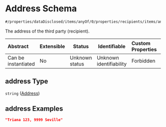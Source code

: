 # Address Schema

```txt
#/properties/dataDisclosed/items/anyOf/0/properties/recipients/items/anyOf/0/properties/address#/properties/dataDisclosed/items/anyOf/0/properties/recipients/items/anyOf/0/properties/address
```

The address of the third party (recipient).


| Abstract            | Extensible | Status         | Identifiable            | Custom Properties | Additional Properties | Access Restrictions | Defined In                                                           |
| :------------------ | ---------- | -------------- | ----------------------- | :---------------- | --------------------- | ------------------- | -------------------------------------------------------------------- |
| Can be instantiated | No         | Unknown status | Unknown identifiability | Forbidden         | Allowed               | none                | [tilt-schema.json\*](../out/tilt-schema.json "open original schema") |

## address Type

`string` ([Address](tilt-schema-properties-datadisclosed-items-anyof-anyof-schema-properties-recipients-items-anyof-anyof-schema-if-recipients-properties-address.md))

## address Examples

```json
"Triana 123, 9999 Seville"
```

